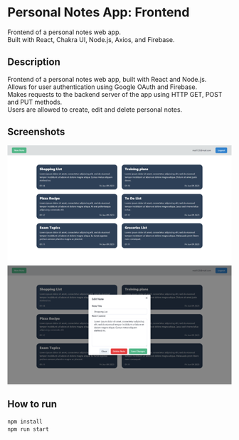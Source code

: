 # Personal Notes App: Frontend
Frontend of a personal notes web app.  
Built with React, Chakra UI, Node.js, Axios, and Firebase.

## Description
Frontend of a personal notes web app, built with React and Node.js.  
Allows for user authentication using Google OAuth and Firebase.  
Makes requests to the backend server of the app using HTTP GET, POST and PUT methods.  
Users are allowed to create, edit and delete personal notes.  

## Screenshots

![](screenshot1.png)
![](screenshot2.png)

## How to run
```bash
npm install
npm run start
```

